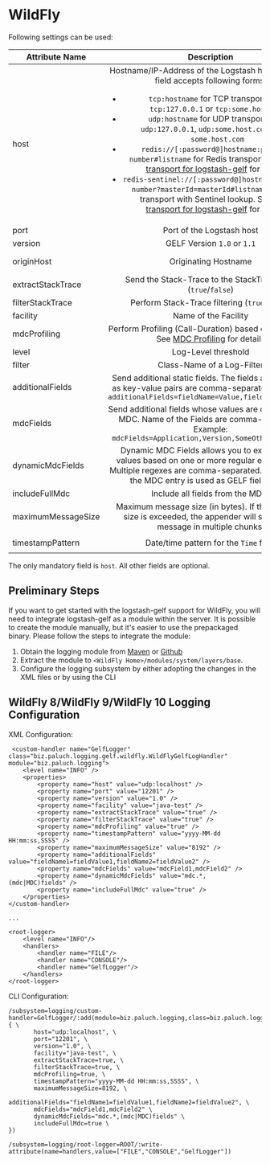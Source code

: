 WildFly
=========

Following settings can be used:

| Attribute Name    | Description                          | Default |
| ----------------- |:------------------------------------:|:-------:|
| host              | Hostname/IP-Address of the Logstash host. The `host` field accepts following forms: <ul><li>`tcp:hostname` for TCP transport, e. g. `tcp:127.0.0.1` or `tcp:some.host.com` </li><li>`udp:hostname` for UDP transport, e. g. `udp:127.0.0.1`, `udp:some.host.com` or just `some.host.com`  </li><li>`redis://[:password@]hostname:port/db-number#listname` for Redis transport. See [Redis transport for logstash-gelf](../redis.html) for details. </li><li>`redis-sentinel://[:password@]hostname:port/db-number?masterId=masterId#listname` for Redis transport with Sentinel lookup. See [Redis transport for logstash-gelf](../redis.html) for details. </li></ul> | none | 
| port              | Port of the Logstash host  | `12201` |
| version           | GELF Version `1.0` or `1.1` | `1.0` |
| originHost        | Originating Hostname  | FQDN Hostname |
| extractStackTrace | Send the Stack-Trace to the StackTrace field (`true`/`false`)  | `false` |
| filterStackTrace  | Perform Stack-Trace filtering (`true`/`false`)| `false` |
| facility          | Name of the Facility  | `logstash-gelf` |
| mdcProfiling      | Perform Profiling (Call-Duration) based on MDC Data. See [MDC Profiling](../mdcprofiling.html) for details  | `false` |
| level             | Log-Level threshold | `INFO` |
| filter            | Class-Name of a Log-Filter  | none |
| additionalFields  | Send additional static fields. The fields are specified as key-value pairs are comma-separated. Example: `additionalFields=fieldName=Value,fieldName2=Value2` | none |
| mdcFields         | Send additional fields whose values are obtained from MDC. Name of the Fields are comma-separated. Example: `mdcFields=Application,Version,SomeOtherFieldName` | none |
| dynamicMdcFields  | Dynamic MDC Fields allows you to extract MDC values based on one or more regular expressions. Multiple regexes are comma-separated. The name of the MDC entry is used as GELF field name. | none |
| includeFullMdc    | Include all fields from the MDC. | `false` |
| maximumMessageSize| Maximum message size (in bytes). If the message size is exceeded, the appender will submit the message in multiple chunks. | `8192` |
| timestampPattern    | Date/time pattern for the `Time` field| `yyyy-MM-dd HH:mm:ss,SSSS` |

The only mandatory field is `host`. All other fields are optional.

Preliminary Steps
--------------

If you want to get started with the logstash-gelf support for WildFly, you will need to integrate logstash-gelf as a module within
the server. It is possible to create the module manually, but it's easier to use the prepackaged binary. Please
follow the steps to integrate the module:

1. Obtain the logging module from [Maven](http://search.maven.org/remotecontent?filepath=biz/paluch/logging/logstash-gelf/${logstash-gelf-release-version}/logstash-gelf-${logstash-gelf-release-version}-logging-module.zip) or [Github](https://github.com/mp911de/logstash-gelf/releases/download/logstash-gelf-${logstash-gelf-release-version}/logstash-gelf-${logstash-gelf-release-version}-logging-module.zip) 
2. Extract the module to `<WildFly Home>/modules/system/layers/base`.
3. Configure the logging subsystem by either adopting the changes in the XML files or by using the CLI


WildFly 8/WildFly 9/WildFly 10 Logging Configuration
--------------

XML Configuration:

     <custom-handler name="GelfLogger" class="biz.paluch.logging.gelf.wildfly.WildFlyGelfLogHandler" module="biz.paluch.logging">
        <level name="INFO" />
        <properties>
            <property name="host" value="udp:localhost" />
            <property name="port" value="12201" />
            <property name="version" value="1.0" />
            <property name="facility" value="java-test" />
            <property name="extractStackTrace" value="true" />
            <property name="filterStackTrace" value="true" />
            <property name="mdcProfiling" value="true" />
            <property name="timestampPattern" value="yyyy-MM-dd HH:mm:ss,SSSS" />
            <property name="maximumMessageSize" value="8192" />
            <property name="additionalFields" value="fieldName1=fieldValue1,fieldName2=fieldValue2" />
            <property name="mdcFields" value="mdcField1,mdcField2" />
            <property name="dynamicMdcFields" value="mdc.*,(mdc|MDC)fields" />
            <property name="includeFullMdc" value="true" />
        </properties>
    </custom-handler>

    ...

    <root-logger>
        <level name="INFO"/>
        <handlers>
            <handler name="FILE"/>
            <handler name="CONSOLE"/>
            <handler name="GelfLogger"/>
        </handlers>
    </root-logger>


CLI Configuration:

    /subsystem=logging/custom-handler=GelfLogger/:add(module=biz.paluch.logging,class=biz.paluch.logging.gelf.wildfly.WildFlyGelfLogHandler,properties={ \
           host="udp:localhost", \
           port="12201", \
           version="1.0", \
		   facility="java-test", \
		   extractStackTrace=true, \
		   filterStackTrace=true, \
		   mdcProfiling=true, \
		   timestampPattern="yyyy-MM-dd HH:mm:ss,SSSS", \
		   maximumMessageSize=8192, \
		   additionalFields="fieldName1=fieldValue1,fieldName2=fieldValue2", \
		   mdcFields="mdcField1,mdcField2" \
		   dynamicMdcFields="mdc.*,(mdc|MDC)fields" \
		   includeFullMdc=true \
    })

    /subsystem=logging/root-logger=ROOT/:write-attribute(name=handlers,value=["FILE","CONSOLE","GelfLogger"])
    
